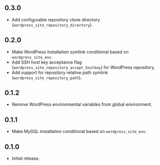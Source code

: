 ## 0.3.0

- Add configurable repository clone directory (`wordpress_site_repository_directory`).

## 0.2.0

- Make WordPress installation symlink conditional based on `wordpress_site_env`.
- Add SSH host key acceptance flag (`wordpress_site_repository_accept_hostkey`) for WordPress repository.
- Add support for repository relative path symlink (`wordpress_site_repository_path`).

## 0.1.2

- Remove WordPress environmental variables from global environment.

## 0.1.1

- Make MySQL installation conditional based on `wordpress_site_env`.

## 0.1.0

- Initial release.
